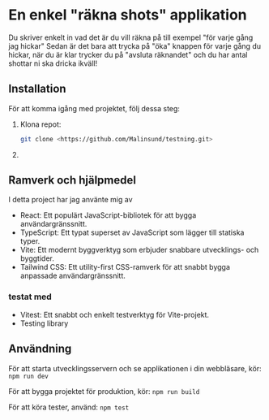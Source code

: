 # En enkel "räkna shots" applikation

Du skriver enkelt in vad det är du vill räkna på till exempel "för varje gång jag hickar"
Sedan är det bara att trycka på "öka" knappen för varje gång du hickar, när du är klar trycker du på "avsluta räknandet" och du har antal shottar ni ska dricka ikväll!

## Installation

För att komma igång med projektet, följ dessa steg:

1. Klona repot:

   ```bash
   git clone <https://github.com/Malinsund/testning.git>

   ```

2. ```bash npm install

   ```

## Ramverk och hjälpmedel

I detta project har jag använte mig av

- React: Ett populärt JavaScript-bibliotek för att bygga användargränssnitt.
- TypeScript: Ett typat superset av JavaScript som lägger till statiska typer.
- Vite: Ett modernt byggverktyg som erbjuder snabbare utvecklings- och byggtider.
- Tailwind CSS: Ett utility-first CSS-ramverk för att snabbt bygga anpassade användargränssnitt.

### testat med

- Vitest: Ett snabbt och enkelt testverktyg för Vite-projekt.
- Testing library

## Användning

För att starta utvecklingsservern och se applikationen i din webbläsare, kör:
`npm run dev`

För att bygga projektet för produktion, kör:
`npm run build`

För att köra tester, använd:
`npm test`
